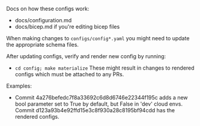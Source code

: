 Docs on how these configs work:
- docs/configuration.md
- docs/bicep.md if you're editing bicep files

When making changes to `configs/config*.yaml` you might need to update the appropriate schema files.

After updating configs, verify and render new config by running:
- `cd config; make materialize`
These might result in changes to rendered configs which must be attached to any PRs.

Examples:
- Commit 4a276befedc7f8a33692c6d8d6746e22344f195c adds a new bool parameter set to True by default, but False in 'dev' cloud envs. Commit d123a93b4e92ffd15e3c8f930a28c8195bf94cdd has the rendered configs.
